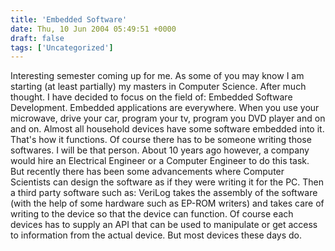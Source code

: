 ```yaml
---
title: 'Embedded Software'
date: Thu, 10 Jun 2004 05:49:51 +0000
draft: false
tags: ['Uncategorized']
---
```


Interesting semester coming up for me. As some of you may know I am starting (at least partially) my masters in Computer Science. After much thought. I have decided to focus on the field of: Embedded Software Development. Embedded applications are everywhere. When you use your microwave, drive your car, program your tv, program you DVD player and on and on. Almost all household devices have some software embedded into it. That's how it functions. Of course there has to be someone writing those softwares. I will be that person. About 10 years ago however, a company would hire an Electrical Engineer or a Computer Engineer to do this task. But recently there has been some advancements where Computer Scientists can design the software as if they were writing it for the PC. Then a third party software such as: VeriLog takes the assembly of the software (with the help of some hardware such as EP-ROM writers) and takes care of writing to the device so that the device can function. Of course each devices has to supply an API that can be used to manipulate or get access to information from the actual device. But most devices these days do.